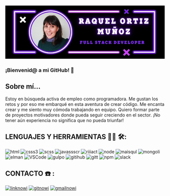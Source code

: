 ![header](/raquel.jpg)

### ¡Bienvenid@ a mi GitHub! 👋
## Sobre mí...
Estoy en búsqueda activa de empleo como programadora. Me gustan los retos y por eso me embarqué en esta aventura de crear código.
Me encanta crear y me siento muy cómoda trabajando en equipo. Quiero formar parte de proyectos motivadores donde pueda seguir creciendo en el sector.
¡No tener aún experiencia no significa que no pueda triunfar!



## LENGUAJES Y HERRAMIENTAS 👩‍💻 🛠:
![html](https://img.shields.io/badge/-HTML5-E34F26?style=flat&logo=HTML5&logoColor=white)
![csss3](https://img.shields.io/badge/-CSS3-1572B6?style=flat&logo=CSS3&logoColor=white)
![scss](https://img.shields.io/badge/-Sass-%238A2BE2?style=flat&logo=Sass&logoColor=white)
![javassscr](https://img.shields.io/badge/JavaScript-yellow?style=flat&logo=JavaScript&logoColor=white)
![riiiact](https://img.shields.io/badge/-React.js-23A9F2?style=flat&logo=React&logoColor=white)
![node](https://img.shields.io/badge/-Node.js-%2390c53f?style=flat&logo=Node.js&logoColor=white)
![maisqul](https://img.shields.io/badge/-MySQL-F29111?style=flat&logo=MySQL&logoColor=white)
![mongoli](https://img.shields.io/badge/-MongoDB-%2347A248?style=flat&logo=mongodb&logoColor=white)
![elman](https://img.shields.io/badge/-Postman-%23FF6C37?style=flat&logo=postman&logoColor=white)
![VSCode](https://img.shields.io/badge/-Visual%20Studio%20Code-23A9F2?style=flat&logo=Visual%20Studio%20Code&logoColor=white)
![gulpo](https://img.shields.io/badge/-Gulp-%23CF4647?style=flat&logo=gulp&logoColor=white)
![gitihub](https://img.shields.io/badge/-Github-181717?style=flat&logo=GitHub&logoColor=white)
![gitt](https://img.shields.io/badge/-Git-F44D27?style=flat&logo=Git&logoColor=white)
![npm](https://img.shields.io/badge/-NPM-CB3837?style=flat&logo=NPM&logoColor=white)
![slack](https://img.shields.io/badge/-Slack-E01563?style=flat&logo=Slack&logoColor=white)


## CONTACTO ☎️ :
[![linknowi](https://img.shields.io/badge/LinkedIn-0A66C2?logo=linkedin&logoColor=white)](https://www.linkedin.com/in/raquel5deabril/)
[![gitnowi](https://img.shields.io/badge/Github-black?logo=github&logoColor=white)](https://github.com/Raquel050479)
[![gmailnowi](https://img.shields.io/badge/Gmail-%23EA4335?logo=gmail&logoColor=white)](mailto:raquel5deabril@gmail.com)

<!--
**Raquel050479/Raquel050479** is a ✨ _special_ ✨ repository because its `README.md` (this file) appears on your GitHub profile.

Here are some ideas to get you started:

- 🔭 I’m currently working on ...
- 🌱 I’m currently learning ...
- 👯 I’m looking to collaborate on ...
- 🤔 I’m looking for help with ...
- 💬 Ask me about ...
- 📫 How to reach me: ...
- 😄 Pronouns: ...
- ⚡ Fun fact: ...
-->
